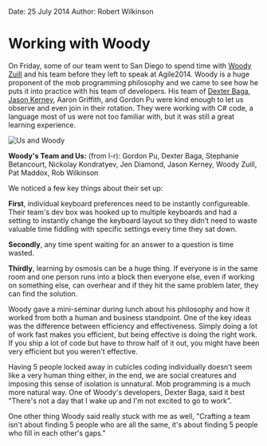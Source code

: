 Date: 25 July 2014
Author: Robert Wilkinson

# Working with Woody


On Friday, some of our team went to San Diego to spend time with [Woody Zuill](http://twitter.com/WoodyZuill) and his team before they left to speak at Agile2014. Woody is a huge proponent of the mob programming philosophy and we came to see how he puts it into practice with his team of developers. His team of [Dexter Baga](http://twitter.com/onbydefault), [Jason Kerney](http://twitter.com/JasonKerney), Aaron Griffith, and Gordon Pu were kind enough to let us observe and even join in their rotation. They were working with C# code, a language most of us were not too familiar with, but it was still a great learning experience.

![Us and Woody](/attachments/7-25group.jpg)

**Woody's Team and Us:** (from l-r): Gordon Pu, Dexter Baga, Stephanie Betancourt, Nickolay Kondratyev, Jen Diamond, Jason Kerney, Woody Zuill, Pat Maddox, Rob Wilkinson

We noticed a few key things about their set up:

**First**, individual keyboard preferences need to be instantly configureable. Their team's dev box was hooked up to multiple keyboards and had a setting to instantly change the keyboard layout so they didn’t need to waste valuable time fiddling with specific settings every time they sat down.

**Secondly**, any time spent waiting for an answer to a question is time wasted. 

**Thirdly**, learning by osmosis can be a huge thing. If everyone is in the same room and one person runs into a block then everyone else, even if working on something else, can overhear and if they hit the same problem later, they can find the solution.

Woody gave a mini-seminar during lunch about his philosophy and how it worked from both a human and business standpoint. One of the key ideas was the difference between efficiency and effectiveness. Simply doing a lot of work fast makes you efficient, but being effective is doing the right work. If you ship a lot of code but have to throw half of it out, you might have been very efficient but you weren't effective. 

Having 5 people locked away in cubicles coding individually doesn’t seem like a very human thing either, in the end, we are social creatures and imposing this sense of isolation is unnatural. Mob programming is a much more natural way. One of Woody's developers, Dexter Baga, said it best "There's not a day that I wake up and I'm not excited to go to work”.

One other thing Woody said really stuck with me as well, "Crafting a team isn't about finding 5 people who are all the same, it's about finding 5 people who fill in each other's gaps."
